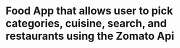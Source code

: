 # Food App that allows user to pick categories, cuisine, search, and restaurants using the Zomato Api
